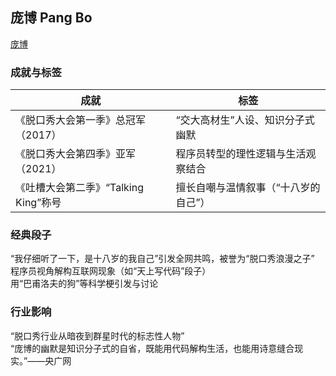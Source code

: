  
## 庞博 Pang Bo
[庞博]([图片路径或URL](https://p0.itc.cn/q_70/images03/20211014/6a30c38da8a54a92917bc4679ca74e50.png) "可选标题")
### 成就与标签
| 成就 | 标签 |
| ----- | ----- | 
| 《脱口秀大会第一季》总冠军（2017） | “交大高材生”人设、知识分子式幽默 |
| 《脱口秀大会第四季》亚军（2021） | 程序员转型的理性逻辑与生活观察结合 |
|  《吐槽大会第二季》“Talking King”称号  |  擅长自嘲与温情叙事（“十八岁的自己”）|
 	
### 经典段子<br>
“我仔细听了一下，是十八岁的我自己”引发全网共鸣，被誉为“脱口秀浪漫之子” <br>
程序员视角解构互联网现象（如“天上写代码”段子） <br>
用“巴甫洛夫的狗”等科学梗引发与讨论 

### 行业影响<br>
“脱口秀行业从暗夜到群星时代的标志性人物” <br>
“庞博的幽默是知识分子式的自省，既能用代码解构生活，也能用诗意缝合现实。”——央广网
